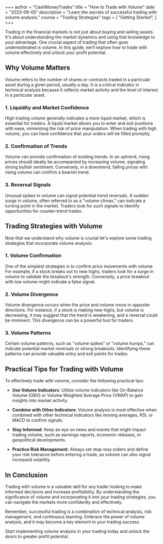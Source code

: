 +++
author = "CashMoneyTrades"
title = "How to Trade with Volume"
date = "2023-09-05"
description = "Learn the secrets of successful trading with volume analysis."
course = "Trading Strategies"
tags = [
    "Getting Started",
]
+++


Trading in the financial markets is not just about buying and selling assets. It's about understanding the market dynamics and using that knowledge to your advantage. One crucial aspect of trading that often goes underestimated is volume. In this guide, we'll explore how to trade with volume effectively and unlock your profit potential.

## Why Volume Matters

Volume refers to the number of shares or contracts traded in a particular asset during a given period, usually a day. It is a critical indicator in technical analysis because it reflects market activity and the level of interest in a particular asset.

### **1. Liquidity and Market Confidence**

High trading volume generally indicates a more liquid market, which is essential for traders. A liquid market allows you to enter and exit positions with ease, minimizing the risk of price manipulation. When trading with high volume, you can have confidence that your orders will be filled promptly.

### **2. Confirmation of Trends**

Volume can provide confirmation of existing trends. In an uptrend, rising prices should ideally be accompanied by increasing volume, signaling strong bullish sentiment. Conversely, in a downtrend, falling prices with rising volume can confirm a bearish trend.

### **3. Reversal Signals**

Unusual spikes in volume can signal potential trend reversals. A sudden surge in volume, often referred to as a "volume climax," can indicate a turning point in the market. Traders look for such signals to identify opportunities for counter-trend trades.

## Trading Strategies with Volume

Now that we understand why volume is crucial let's explore some trading strategies that incorporate volume analysis:

### **1. Volume Confirmation**

One of the simplest strategies is to confirm price movements with volume. For example, if a stock breaks out to new highs, traders look for a surge in volume to validate the breakout's strength. Conversely, a price breakout with low volume might indicate a false signal.

### **2. Volume Divergence**

Volume divergence occurs when the price and volume move in opposite directions. For instance, if a stock is making new highs, but volume is decreasing, it may suggest that the trend is weakening, and a reversal could be imminent. This divergence can be a powerful tool for traders.

### **3. Volume Patterns**

Certain volume patterns, such as "volume spikes" or "volume humps," can indicate potential market reversals or strong breakouts. Identifying these patterns can provide valuable entry and exit points for trades.

## Practical Tips for Trading with Volume

To effectively trade with volume, consider the following practical tips:

- **Use Volume Indicators**: Utilize volume indicators like On-Balance Volume (OBV) or Volume Weighted Average Price (VWAP) to gain insights into market activity.

- **Combine with Other Indicators**: Volume analysis is most effective when combined with other technical indicators like moving averages, RSI, or MACD to confirm signals.

- **Stay Informed**: Keep an eye on news and events that might impact trading volume, such as earnings reports, economic releases, or geopolitical developments.

- **Practice Risk Management**: Always set stop-loss orders and define your risk tolerance before entering a trade, as volume can also signal increased volatility.

## In Conclusion

Trading with volume is a valuable skill for any trader looking to make informed decisions and increase profitability. By understanding the significance of volume and incorporating it into your trading strategies, you can navigate the markets more confidently and effectively.

Remember, successful trading is a combination of technical analysis, risk management, and continuous learning. Embrace the power of volume analysis, and it may become a key element in your trading success.

Start implementing volume analysis in your trading today and unlock the doors to greater profit potential.
